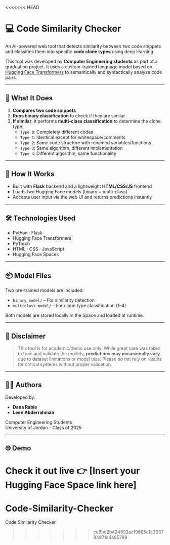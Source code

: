 <<<<<<< HEAD

# 💻 Code Similarity Checker

An AI-powered web tool that detects similarity between two code snippets and classifies them into specific **code clone types** using deep learning.

This tool was developed by **Computer Engineering students** as part of a graduation project. It uses a custom-trained language model based on [Hugging Face Transformers](https://huggingface.co/transformers/) to semantically and syntactically analyze code pairs.

---

## 🧠 What It Does

1. **Compares two code snippets**
2. **Runs binary classification** to check if they are similar
3. **If similar**, it performs **multi-class classification** to determine the clone type:
   - `Type 0`: Completely different codes
   - `Type 1`: Identical except for whitespace/comments
   - `Type 2`: Same code structure with renamed variables/functions
   - `Type 3`: Same algorithm, different implementation
   - `Type 4`: Different algorithm, same functionality

---

## 🚀 How It Works

- Built with **Flask** backend and a lightweight **HTML/CSS/JS** frontend
- Loads two Hugging Face models (binary + multi-class)
- Accepts user input via the web UI and returns predictions instantly

---

## 🛠️ Technologies Used

- Python · Flask
- Hugging Face Transformers
- PyTorch
- HTML · CSS · JavaScript
- Hugging Face Spaces

---

## 📦 Model Files

Two pre-trained models are included:
- `binary_model/` – For similarity detection
- `multiclass_model/` – For clone type classification (1–4)

Both models are stored locally in the Space and loaded at runtime.

---

## 📝 Disclaimer

> This tool is for academic/demo use only. While great care was taken to train and validate the models, **predictions may occasionally vary** due to dataset limitations or model bias. Please do not rely on results for critical systems without proper validation.

---

## 🧑‍🎓 Authors

Developed by:
- **Dana Rabie**  
- **Leen Abderrahman**  

Computer Engineering Students  
University of Jordan – Class of 2025

---

## 🌐 Demo

Check it out live 👉 [Insert your Hugging Face Space link here]
=======
# Code-Similarity-Checker
 Code Similarity Checker
>>>>>>> ce8be2b424992ac19685c1e303784871c4a85789
